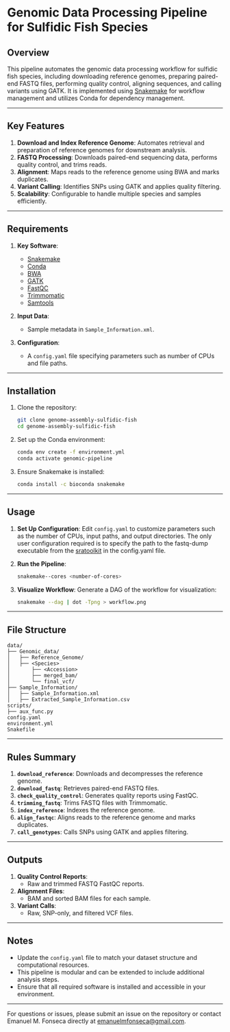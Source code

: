 # Genomic Data Processing Pipeline for Sulfidic Fish Species

## Overview

This pipeline automates the genomic data processing workflow for sulfidic fish species, including downloading reference genomes, preparing paired-end FASTQ files, performing quality control, aligning sequences, and calling variants using GATK. It is implemented using [Snakemake](https://snakemake.readthedocs.io/en/stable/) for workflow management and utilizes Conda for dependency management.

---

## Key Features

1. **Download and Index Reference Genome**: Automates retrieval and preparation of reference genomes for downstream analysis.
2. **FASTQ Processing**: Downloads paired-end sequencing data, performs quality control, and trims reads.
3. **Alignment**: Maps reads to the reference genome using BWA and marks duplicates.
4. **Variant Calling**: Identifies SNPs using GATK and applies quality filtering.
5. **Scalability**: Configurable to handle multiple species and samples efficiently.

---

## Requirements

1. **Key Software**:
   - [Snakemake](https://snakemake.readthedocs.io/en/stable/)
   - [Conda](https://docs.conda.io/)
   - [BWA](http://bio-bwa.sourceforge.net/)
   - [GATK](https://gatk.broadinstitute.org/)
   - [FastQC](https://www.bioinformatics.babraham.ac.uk/projects/fastqc/)
   - [Trimmomatic](http://www.usadellab.org/cms/?page=trimmomatic)
   - [Samtools](http://www.htslib.org/)

2. **Input Data**:
   - Sample metadata in `Sample_Information.xml`.

3. **Configuration**:
   - A `config.yaml` file specifying parameters such as number of CPUs and file paths.

---

## Installation

1. Clone the repository:
   ```bash
   git clone genome-assembly-sulfidic-fish
   cd genome-assembly-sulfidic-fish
   ```

2. Set up the Conda environment:
   ```bash
   conda env create -f environment.yml
   conda activate genomic-pipeline
   ```

3. Ensure Snakemake is installed:
   ```bash
   conda install -c bioconda snakemake
   ```

---

## Usage

1. **Set Up Configuration**:
   Edit `config.yaml` to customize parameters such as the number of CPUs, input paths, and output directories.
   The only user configuration required is to specify the path to the fastq-dump executable from the [sratoolkit](https://github.com/ncbi/sra-tools/) in the config.yaml file.

2. **Run the Pipeline**:
   ```bash
   snakemake--cores <number-of-cores>
   ```

3. **Visualize Workflow**:
   Generate a DAG of the workflow for visualization:
   ```bash
   snakemake --dag | dot -Tpng > workflow.png
   ```

---

## File Structure

```
data/
├── Genomic_data/
│   ├── Reference_Genome/
│   ├── <Species>
│   	├── <Accession>
│   	├── merged_bam/
│   	└── final_vcf/
├── Sample_Information/
│   ├── Sample_Information.xml
│   ├── Extracted_Sample_Information.csv
scripts/
├── aux_func.py
config.yaml
environment.yml
Snakefile
```

---

## Rules Summary

1. **`download_reference`**: Downloads and decompresses the reference genome.
2. **`download_fastq`**: Retrieves paired-end FASTQ files.
3. **`check_quality_control`**: Generates quality reports using FastQC.
4. **`trimming_fastq`**: Trims FASTQ files with Trimmomatic.
5. **`index_reference`**: Indexes the reference genome.
6. **`align_fastqc`**: Aligns reads to the reference genome and marks duplicates.
7. **`call_genotypes`**: Calls SNPs using GATK and applies filtering.

---

## Outputs

1. **Quality Control Reports**:
   - Raw and trimmed FASTQ FastQC reports.
2. **Alignment Files**:
   - BAM and sorted BAM files for each sample.
3. **Variant Calls**:
   - Raw, SNP-only, and filtered VCF files.

---

## Notes

- Update the `config.yaml` file to match your dataset structure and computational resources.
- This pipeline is modular and can be extended to include additional analysis steps.
- Ensure that all required software is installed and accessible in your environment.

---

For questions or issues, please submit an issue on the repository or contact Emanuel M. Fonseca directly at [emanuelmfonseca@gmail.com](mailto:emanuelmfonseca@gmail.com).
